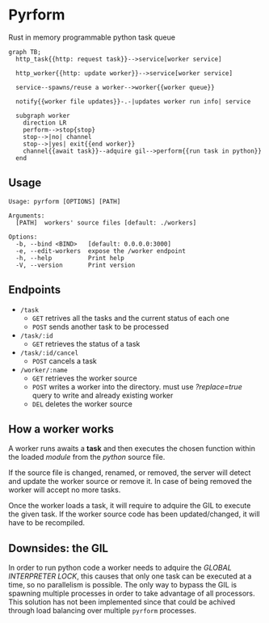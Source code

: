 # Pyrform

Rust in memory programmable python task queue

```mermaid
graph TB;
  http_task{{http: request task}}-->service[worker service]

  http_worker{{http: update worker}}-->service[worker service]

  service--spawns/reuse a worker-->worker{{worker queue}}

  notify{{worker file updates}}-.-|updates worker run info| service

  subgraph worker
    direction LR
    perform-->stop{stop}
    stop-->|no| channel
    stop-->|yes| exit{{end worker}}
    channel{{await task}}--adquire gil-->perform{{run task in python}}
  end
```

## Usage

```
Usage: pyrform [OPTIONS] [PATH]

Arguments:
  [PATH]  workers' source files [default: ./workers]

Options:
  -b, --bind <BIND>   [default: 0.0.0.0:3000]
  -e, --edit-workers  expose the /worker endpoint
  -h, --help          Print help
  -V, --version       Print version
```

## Endpoints

- `/task`
  - `GET` retrives all the tasks and the current status of each one
  - `POST` sends another task to be processed
- `/task/:id`
  - `GET` retrieves the status of a task
- `/task/:id/cancel`
  - `POST` cancels a task
- `/worker/:name`
  - `GET` retrieves the worker source
  - `POST` writes a worker into the directory. must use *?replace=true* query to write and already existing worker
  - `DEL` deletes the worker source

## How a worker works

A worker runs awaits a **task** and then executes the chosen function within the loaded *module* from the *python* source file.

If the source file is changed, renamed, or removed, the server will detect and update the worker source or remove it.
In case of being removed the worker will accept no more tasks.

Once the worker loads a task, it will require to adquire the GIL to execute the given task. If the worker source code has been updated/changed, it will have to be recompiled.

## Downsides: the GIL

In order to run python code a worker needs to adquire the *GLOBAL INTERPRETER LOCK*, this causes that only one task can be executed at a time, so no parallelism is possible.
The only way to bypass the GIL is spawning multiple processes in order to take advantage of all processors. This solution has not been implemented since that could be achived through load balancing over multiple `pyrform` processes.